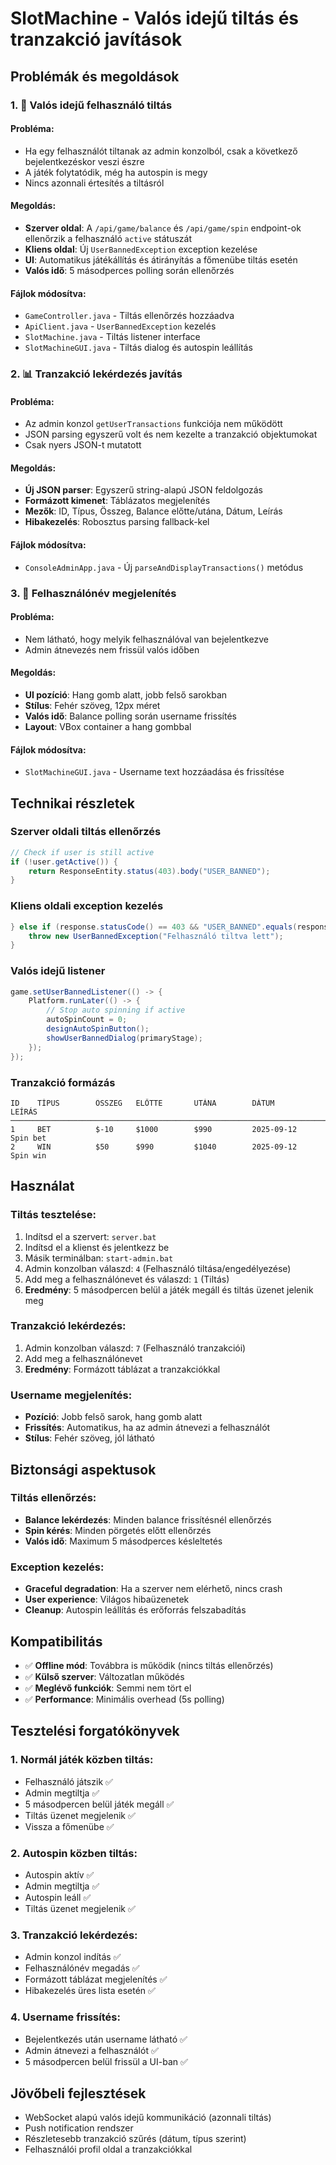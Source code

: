 # SlotMachine - Valós idejű tiltás és tranzakció javítások

## Problémák és megoldások

### 1. 🚫 Valós idejű felhasználó tiltás

#### Probléma:
- Ha egy felhasználót tiltanak az admin konzolból, csak a következő bejelentkezéskor veszi észre
- A játék folytatódik, még ha autospin is megy
- Nincs azonnali értesítés a tiltásról

#### Megoldás:
- **Szerver oldal**: A `/api/game/balance` és `/api/game/spin` endpoint-ok ellenőrzik a felhasználó `active` státuszát
- **Kliens oldal**: Új `UserBannedException` exception kezelése
- **UI**: Automatikus játékállítás és átirányítás a főmenübe tiltás esetén
- **Valós idő**: 5 másodperces polling során ellenőrzés

#### Fájlok módosítva:
- `GameController.java` - Tiltás ellenőrzés hozzáadva
- `ApiClient.java` - `UserBannedException` kezelés
- `SlotMachine.java` - Tiltás listener interface
- `SlotMachineGUI.java` - Tiltás dialog és autospin leállítás

### 2. 📊 Tranzakció lekérdezés javítás

#### Probléma:
- Az admin konzol `getUserTransactions` funkciója nem működött
- JSON parsing egyszerű volt és nem kezelte a tranzakció objektumokat
- Csak nyers JSON-t mutatott

#### Megoldás:
- **Új JSON parser**: Egyszerű string-alapú JSON feldolgozás
- **Formázott kimenet**: Táblázatos megjelenítés
- **Mezők**: ID, Típus, Összeg, Balance előtte/utána, Dátum, Leírás
- **Hibakezelés**: Robosztus parsing fallback-kel

#### Fájlok módosítva:
- `ConsoleAdminApp.java` - Új `parseAndDisplayTransactions()` metódus

### 3. 👤 Felhasználónév megjelenítés

#### Probléma:
- Nem látható, hogy melyik felhasználóval van bejelentkezve
- Admin átnevezés nem frissül valós időben

#### Megoldás:
- **UI pozíció**: Hang gomb alatt, jobb felső sarokban
- **Stílus**: Fehér szöveg, 12px méret
- **Valós idő**: Balance polling során username frissítés
- **Layout**: VBox container a hang gombbal

#### Fájlok módosítva:
- `SlotMachineGUI.java` - Username text hozzáadása és frissítése

## Technikai részletek

### Szerver oldali tiltás ellenőrzés

```java
// Check if user is still active
if (!user.getActive()) {
    return ResponseEntity.status(403).body("USER_BANNED");
}
```

### Kliens oldali exception kezelés

```java
} else if (response.statusCode() == 403 && "USER_BANNED".equals(response.body())) {
    throw new UserBannedException("Felhasználó tiltva lett");
}
```

### Valós idejű listener

```java
game.setUserBannedListener(() -> {
    Platform.runLater(() -> {
        // Stop auto spinning if active
        autoSpinCount = 0;
        designAutoSpinButton();
        showUserBannedDialog(primaryStage);
    });
});
```

### Tranzakció formázás

```
ID    TÍPUS        ÖSSZEG   ELŐTTE       UTÁNA        DÁTUM                LEÍRÁS
─────────────────────────────────────────────────────────────────────────────────
1     BET          $-10     $1000        $990         2025-09-12           Spin bet
2     WIN          $50      $990         $1040        2025-09-12           Spin win
```

## Használat

### Tiltás tesztelése:
1. Indítsd el a szervert: `server.bat`
2. Indítsd el a klienst és jelentkezz be
3. Másik terminálban: `start-admin.bat`
4. Admin konzolban válaszd: `4` (Felhasználó tiltása/engedélyezése)
5. Add meg a felhasználónevet és válaszd: `1` (Tiltás)
6. **Eredmény**: 5 másodpercen belül a játék megáll és tiltás üzenet jelenik meg

### Tranzakció lekérdezés:
1. Admin konzolban válaszd: `7` (Felhasználó tranzakciói)
2. Add meg a felhasználónevet
3. **Eredmény**: Formázott táblázat a tranzakciókkal

### Username megjelenítés:
- **Pozíció**: Jobb felső sarok, hang gomb alatt
- **Frissítés**: Automatikus, ha az admin átnevezi a felhasználót
- **Stílus**: Fehér szöveg, jól látható

## Biztonsági aspektusok

### Tiltás ellenőrzés:
- **Balance lekérdezés**: Minden balance frissítésnél ellenőrzés
- **Spin kérés**: Minden pörgetés előtt ellenőrzés
- **Valós idő**: Maximum 5 másodperces késleltetés

### Exception kezelés:
- **Graceful degradation**: Ha a szerver nem elérhető, nincs crash
- **User experience**: Világos hibaüzenetek
- **Cleanup**: Autospin leállítás és erőforrás felszabadítás

## Kompatibilitás

- ✅ **Offline mód**: Továbbra is működik (nincs tiltás ellenőrzés)
- ✅ **Külső szerver**: Változatlan működés
- ✅ **Meglévő funkciók**: Semmi nem tört el
- ✅ **Performance**: Minimális overhead (5s polling)

## Tesztelési forgatókönyvek

### 1. Normál játék közben tiltás:
- Felhasználó játszik ✅
- Admin megtiltja ✅
- 5 másodpercen belül játék megáll ✅
- Tiltás üzenet megjelenik ✅
- Vissza a főmenübe ✅

### 2. Autospin közben tiltás:
- Autospin aktív ✅
- Admin megtiltja ✅
- Autospin leáll ✅
- Tiltás üzenet megjelenik ✅

### 3. Tranzakció lekérdezés:
- Admin konzol indítás ✅
- Felhasználónév megadás ✅
- Formázott táblázat megjelenítés ✅
- Hibakezelés üres lista esetén ✅

### 4. Username frissítés:
- Bejelentkezés után username látható ✅
- Admin átnevezi a felhasználót ✅
- 5 másodpercen belül frissül a UI-ban ✅

## Jövőbeli fejlesztések

- WebSocket alapú valós idejű kommunikáció (azonnali tiltás)
- Push notification rendszer
- Részletesebb tranzakció szűrés (dátum, típus szerint)
- Felhasználói profil oldal a tranzakciókkal
